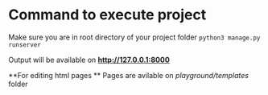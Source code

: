 # Command to execute project

Make sure you are in root directory of your project folder
 ```python3 manage.py runserver```
 
Output will be available on **http://127.0.0.1:8000**

**For editing html pages **
Pages are avilable on _playground/templates_ folder
